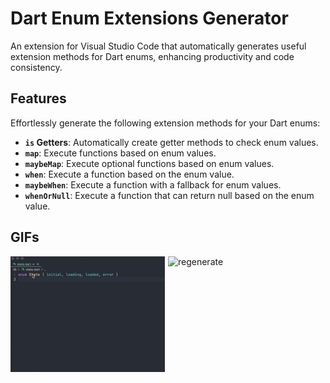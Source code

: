 # Dart Enum Extensions Generator

An extension for Visual Studio Code that automatically generates useful
extension methods for Dart enums, enhancing productivity and code consistency.

## Features

Effortlessly generate the following extension methods for your Dart enums:

- **`is` Getters**: Automatically create getter methods to check enum values.
- **`map`**: Execute functions based on enum values.
- **`maybeMap`**: Execute optional functions based on enum values.
- **`when`**: Execute a function based on the enum value.
- **`maybeWhen`**: Execute a function with a fallback for enum values.
- **`whenOrNull`**: Execute a function that can return null based on the enum
  value.

## GIFs

<div style="display: flex;">
  <img src="https://github.com/Pavluke/vscode_dart_enum_extension_generator/blob/main/assets/gifs/generate.gif?raw=true" alt="generate" style="width: 49%; margin-right: 1%;">
  <img src="https://github.com/Pavluke/vscode_dart_enum_extension_generator/blob/main/assets/gifs/regenerate.gif?raw=true" alt="regenerate" style="width: 49%;">
</div>
